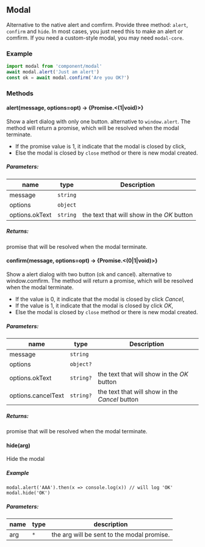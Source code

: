 ## Modal

Alternative to the native alert and comfirm.
Provide three method: `alert`, `confirm` and `hide`.
In most cases, you just need this to make an alert or comfirm. If you need a custom-style modal, you may need `modal-core`.

### Example

```javascript
import modal from 'component/modal'
await modal.alert('Just am alert')
const ok = await modal.confirm('Are you OK?')
```

### Methods

#### alert(message, options=opt) → {Promise.<(1|void)>}


Show a alert dialog with only one button. alternative to `window.alert`. The method will return a promise, which will be resolved when the modal terminate.

- If the promise value is 1, it indicate that the modal is closed by click,
- Else the modal is closed by `close` method or there is new modal created.

##### Parameters:

| name             | type   | Description                                |
| ---------------- | ------ | ------------------------------------------ |
| message        | `string` |                                            |
| options        | `object` |                                            |
| options.okText | `string` | the text that will show in the _OK_ button |

##### Returns:

promise that will be resolved when the modal terminate.



#### confirm(message, options=opt) → {Promise.<(0|1|void)>}


Show a alert dialog with two button (ok and cancel). alternative to window.comfirm. The method will return a promise, which will be resolved when the modal terminate.

- If the value is 0, it indicate that the modal is closed by click *Cancel*,
- If the value is 1, it indicate that the modal is closed by click _OK_,
- Else the modal is closed by `close` method or there is new modal created.

##### Parameters:

| name                 | type      | Description                                    |
| -------------------- | --------- | ---------------------------------------------- |
| message            | `string`  |                                                |
| options            | `object?` |                                                |
| options.okText     | `string?` | the text that will show in the _OK_ button     |
| options.cancelText | `string?` | the text that will show in the *Cancel* button |

##### Returns:

promise that will be resolved when the modal terminate.



#### hide(arg)


Hide the modal

##### Example

```
modal.alert('AAA').then(x => console.log(x)) // will log 'OK'
modal.hide('OK')
```

##### Parameters:

| name  | type | description                                |
| ----- | ---- | ------------------------------------------ |
| arg | `*`    | the arg will be sent to the modal promise. |
